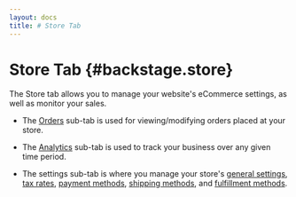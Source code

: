 ```yaml
---
layout: docs
title: # Store Tab
---
```


# Store Tab {#backstage.store}

The Store tab allows you to manage your website's eCommerce settings, as
well as monitor your sales.

-   The [Orders](#ecommerce.viewing_orders) sub-tab is used for
    viewing/modifying orders placed at your store.

-   The [Analytics](#ecommerce.analytics) sub-tab is used to track your
    business over any given time period.

-   The settings sub-tab is where you manage your store's [general
    settings](#ecommerce.store_general_settings), [tax
    rates](#ecommerce.collecting_sales_tax), [payment
    methods](#ecommerce.merchant_account), [shipping
    methods](#ecommerce.real_time_shipping), and [fulfillment
    methods](#ecommerce.integrating_third_party_order_fulfillment).


